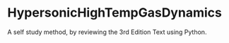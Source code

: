 # HypersonicHighTempGasDynamics
A self study method, by reviewing the 3rd Edition Text using Python.
